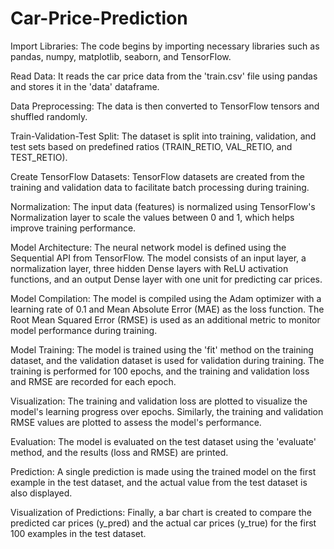 # Car-Price-Prediction
Import Libraries: The code begins by importing necessary libraries such as pandas, numpy, matplotlib, seaborn, and TensorFlow.

Read Data: It reads the car price data from the 'train.csv' file using pandas and stores it in the 'data' dataframe.

Data Preprocessing: The data is then converted to TensorFlow tensors and shuffled randomly.

Train-Validation-Test Split: The dataset is split into training, validation, and test sets based on predefined ratios (TRAIN_RETIO, VAL_RETIO, and TEST_RETIO).

Create TensorFlow Datasets: TensorFlow datasets are created from the training and validation data to facilitate batch processing during training.

Normalization: The input data (features) is normalized using TensorFlow's Normalization layer to scale the values between 0 and 1, which helps improve training performance.

Model Architecture: The neural network model is defined using the Sequential API from TensorFlow. The model consists of an input layer, a normalization layer, three hidden Dense layers with ReLU activation functions, and an output Dense layer with one unit for predicting car prices.

Model Compilation: The model is compiled using the Adam optimizer with a learning rate of 0.1 and Mean Absolute Error (MAE) as the loss function. The Root Mean Squared Error (RMSE) is used as an additional metric to monitor model performance during training.

Model Training: The model is trained using the 'fit' method on the training dataset, and the validation dataset is used for validation during training. The training is performed for 100 epochs, and the training and validation loss and RMSE are recorded for each epoch.

Visualization: The training and validation loss are plotted to visualize the model's learning progress over epochs. Similarly, the training and validation RMSE values are plotted to assess the model's performance.

Evaluation: The model is evaluated on the test dataset using the 'evaluate' method, and the results (loss and RMSE) are printed.

Prediction: A single prediction is made using the trained model on the first example in the test dataset, and the actual value from the test dataset is also displayed.

Visualization of Predictions: Finally, a bar chart is created to compare the predicted car prices (y_pred) and the actual car prices (y_true) for the first 100 examples in the test dataset.
